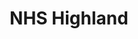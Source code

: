 ---
schema: default
title: NHS Highland
description: Health board for the Highland area 
logo: ''
type:
- Health board
portal_url: ''
org_url: http://www.nhshighland.scot.nhs.uk/
twitter_handle: NHSHighland
gss_code: S08000022
wikidata_qid: Q16933537
wdtk_id: nhs_highland
---